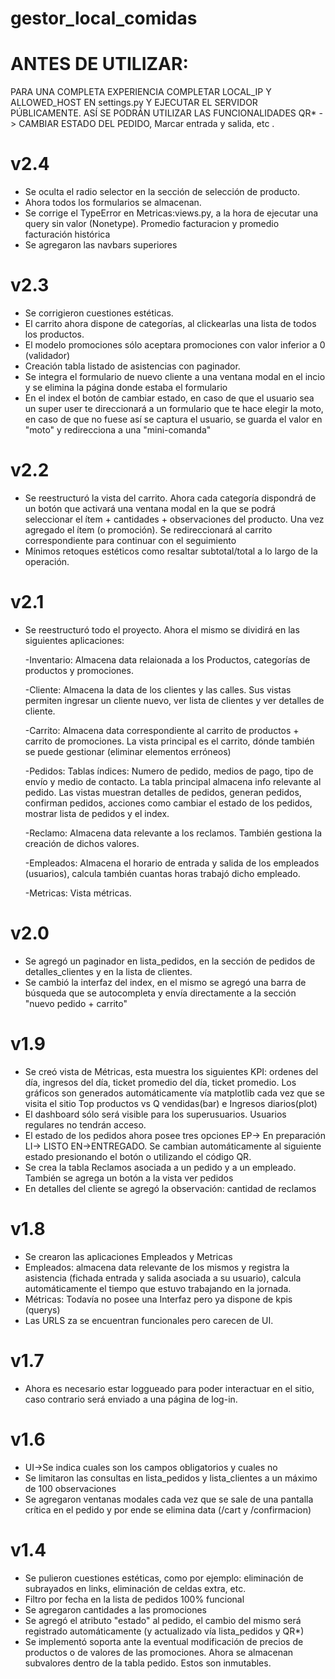 # gestor_local_comidas
#    ANTES DE UTILIZAR: 

PARA UNA COMPLETA EXPERIENCIA COMPLETAR LOCAL_IP Y ALLOWED_HOST EN settings.py Y EJECUTAR EL SERVIDOR PÚBLICAMENTE.
ASÍ SE PODRÁN UTILIZAR LAS FUNCIONALIDADES QR* -> CAMBIAR ESTADO DEL PEDIDO, Marcar entrada y salida, etc .

#   v2.4
*  Se oculta el radio selector en la sección de selección de producto.
*  Ahora todos los formularios se almacenan.
*  Se corrige el TypeError en Metricas:views.py, a la hora de ejecutar una query sin valor (Nonetype). Promedio facturacion y promedio facturación histórica
*  Se agregaron las navbars superiores

#   v2.3
*  Se corrigieron cuestiones estéticas. 
*  El carrito ahora dispone de categorías, al clickearlas una lista de todos los productos.
*  El modelo promociones sólo aceptara promociones con valor inferior a 0 (validador)
*  Creación tabla listado de asistencias con paginador.
*  Se integra el formulario de nuevo cliente a una ventana modal en el incio y se elimina la página donde estaba el formulario
*  En el index el botón de cambiar estado, en caso de que el usuario sea un super user te direccionará a un formulario que te hace elegir la moto, en caso de que no fuese así se captura el usuario, se guarda el valor en "moto" y redirecciona a una "mini-comanda"


#   v2.2
*  Se reestructuró la vista del carrito. Ahora cada categoría dispondrá de un botón que activará una ventana modal en la que se podrá seleccionar el ítem + cantidades + observaciones del producto. Una vez agregado el ítem (o promoción). Se redireccionará al carrito correspondiente para continuar con el seguimiento
* Mínimos retoques estéticos como resaltar subtotal/total a lo largo de la operación.

#   v2.1
*  Se reestructuró todo el proyecto. Ahora el mismo se dividirá en las siguientes aplicaciones:

    -Inventario: Almacena data relaionada a los Productos, categorías de productos y promociones. 

    -Cliente: Almacena la data de los clientes y las calles. Sus vistas permiten ingresar un cliente nuevo, ver lista de clientes y ver detalles de cliente.

    -Carrito: Almacena data correspondiente al carrito de productos + carrito de promociones. La vista principal es el carrito, dónde también se puede gestionar (eliminar elementos erróneos)

    -Pedidos: Tablas índices: Numero de pedido, medios de pago, tipo de envío y medio de contacto. La tabla principal almacena info relevante al pedido.
    Las vistas muestran detalles de pedidos, generan pedidos, confirman pedidos, acciones como cambiar el estado de los pedidos, mostrar lista de pedidos y el index.

    -Reclamo: Almacena data relevante a los reclamos. También gestiona la creación de dichos valores.

    -Empleados: Almacena el horario de entrada y salida de los empleados (usuarios), calcula también cuantas horas trabajó dicho empleado.

    -Metricas: Vista métricas.

#   v2.0
*  Se agregó un paginador en lista_pedidos, en la sección de pedidos de detalles_clientes y en la lista de clientes.
*  Se cambió la interfaz del index, en el mismo se agregó una barra de búsqueda que se autocompleta y envía directamente a la sección "nuevo pedido + carrito"

#    v1.9
*  Se creó vista de Métricas, esta muestra los siguientes KPI: ordenes del día, ingresos del día, ticket promedio del día, ticket promedio. Los gráficos son generados automáticamente vía matplotlib cada vez que se visita el sitio Top productos vs Q vendidas(bar) e Ingresos diarios(plot)
*  El dashboard sólo será visible para los superusuarios. Usuarios regulares no tendrán acceso.
*  El estado de los pedidos ahora posee tres opciones EP-> En preparación LI-> LISTO EN->ENTREGADO. Se cambian automáticamente al siguiente estado presionando el botón o utilizando el código QR.
*  Se crea la tabla Reclamos asociada a un pedido y a un empleado. También se agrega un botón a la vista ver pedidos
*  En detalles del cliente se agregó la observación: cantidad de reclamos

#    v1.8
* Se crearon las aplicaciones Empleados y Metricas 
* Empleados: almacena data relevante de los mismos y registra la asistencia (fichada entrada y salida asociada a su usuario), calcula automáticamente el tiempo que estuvo trabajando en la jornada.
* Métricas: Todavía no posee una Interfaz pero ya dispone de kpis (querys)
* Las URLS za se encuentran funcionales pero carecen de UI.

#    v1.7
* Ahora es necesario estar loggueado para poder interactuar en el sitio, caso contrario será enviado a una página de log-in.

#    v1.6
* UI->Se indica cuales son los campos obligatorios y cuales no 
* Se limitaron las consultas en lista_pedidos y lista_clientes a un máximo de 100 observaciones
* Se agregaron ventanas modales cada vez que se sale de una pantalla crítica en el pedido y por ende se elimina data (/cart y /confirmacion)

#    v1.4
* Se pulieron cuestiones estéticas, como por ejemplo: eliminación de subrayados en links, eliminación de celdas extra, etc.
* Filtro por fecha en la lista de pedidos 100% funcional
* Se agregaron cantidades a las promociones
* Se agregó el atributo "estado" al pedido, el cambio del mismo será registrado automáticamente (y actualizado vía lista_pedidos y QR*)
* Se implementó soporta ante la eventual modificación de precios de productos o de valores de las promociones. Ahora se almacenan subvalores dentro de la tabla pedido. Estos son inmutables.